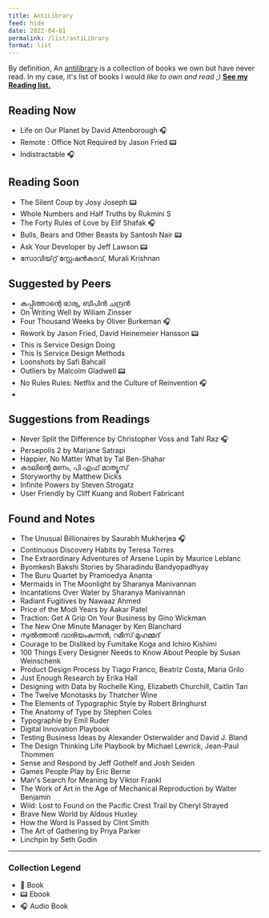 ```yaml
---
title: AntiLibrary
feed: hide
date: 2022-04-01
permalink: /list/antiLibrary
format: list
---
```

By definition, An [antilibrary](https://fs.blog/the-antilibrary/) is a collection of books we own but have never read. 
In my case, it's list of books I would *like to own and read ;)* <a href="/list/reading"><b>See my Reading list.</b></a>

## Reading Now
- Life on Our Planet by David Attenborough 🎧
- Remote : Office Not Required by Jason Fried 📟
- Indistractable 🎧
## Reading Soon
- The Silent Coup by Josy Joseph 📟
- Whole Numbers and Half Truths by Rukmini S
- The Forty Rules of Love by Elif Shafak 🎧
- Bulls, Bears and Other Beasts by Santosh Nair 📟
- Ask Your Developer by Jeff Lawson 📟
- സോവിയ്റ്റ് സ്റ്റേഷന്‍കടവ്, Murali Krishnan
## Suggested by Peers
- കപ്പിത്താന്റെ ഭാര്യ, ബിപിൻ ചന്ദ്രൻ
- On Writing Well by Wiliam Zinsser
- Four Thousand Weeks by Oliver Burkeman 🎧
- Rework by Jason Fried, David Heinemeier Hansson 📟
- This is Service Design Doing
- This Is Service Design Methods
- Loonshots by Safi Bahcall
- Outliers by Malcolm Gladwell 📟
- No Rules Rules: Netflix and the Culture of Reinvention 🎧
- 
## Suggestions from Readings
- Never Split the Difference by Christopher Voss and Tahl Raz 🎧
- Persepolis 2 by Marjane Satrapi
- Happier, No Matter What by Tal Ben-Shahar 
- കടലിന്റെ മണം, പി എഫ് മാത്യൂസ്
- Storyworthy by Matthew Dicks
- Infinite Powers by Steven Strogatz
- User Friendly by Cliff Kuang and Robert Fabricant 
## Found and Notes
- The Unusual Billionaires by Saurabh Mukherjea 🎧
- Continuous Discovery Habits by Teresa Torres
- The Extraordinary Adventures of Arsene Lupin by Maurice Leblanc
- Byomkesh Bakshi Stories by Sharadindu Bandyopadhyay
- The Buru Quartet by Pramoedya Ananta
- Mermaids in The Moonlight by Sharanya Manivannan
- Incantations Over Water by Sharanya Manivannan
- Radiant Fugitives by Nawaaz Ahmed
- Price of the Modi Years by Aakar Patel
- Traction: Get A Grip On Your Business by Gino Wickman
- The New One Minute Manager by Ken Blanchard
- സുൽത്താൻ വാരിയംകുന്നൻ, റമീസ് മുഹമ്മദ്
- Courage to be Disliked by Fumitake Koga and Ichiro Kishimi
- 100 Things Every Designer Needs to Know About People by Susan Weinschenk
- Product Design Process by Tiago Franco, Beatriz Costa, Maria Grilo
- Just Enough Research by Erika Hall
- Designing with Data by Rochelle King, Elizabeth Churchill, Caitlin Tan 
- The Twelve Monotasks by Thatcher Wine
- The Elements of Typographic Style by Robert Bringhurst
- The Anatomy of Type by Stephen Coles
- Typographie by Emil Ruder
- Digital Innovation Playbook
- Testing Business Ideas by Alexander Osterwalder and David J. Bland
- The Design Thinking Life Playbook by  Michael Lewrick, Jean-Paul Thommen
- Sense and Respond by Jeff Gothelf and Josh Seiden
- Games People Play by Eric Berne
- Man's Search for Meaning by Viktor Frankl
- The Work of Art in the Age of Mechanical Reproduction by Walter Benjamin
- Wild: Lost to Found on the Pacific Crest Trail by Cheryl Strayed
- Brave New World by Aldous Huxley
- How the Word Is Passed by Clint Smith
- The Art of Gathering by Priya Parker
- Linchpin by Seth Godin

---
### Collection Legend

- 📖 Book
- 📟 Ebook
- 🎧 Audio Book